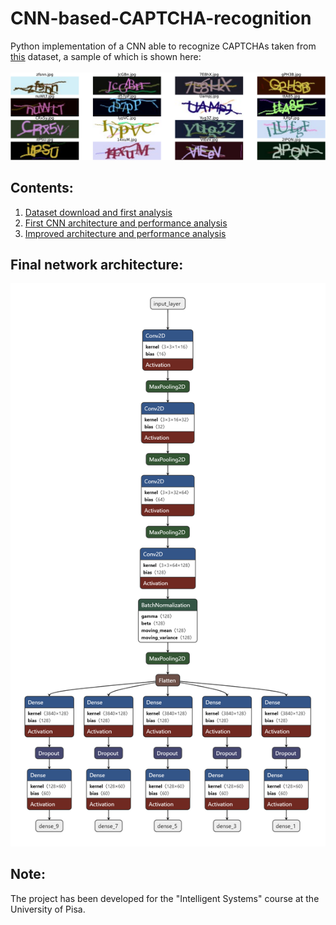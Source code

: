 # CNN-based-CAPTCHA-recognition
Python implementation of a CNN able to recognize CAPTCHAs taken from [this](https://www.kaggle.com/datasets/parsasam/captcha-dataset?select=115rB.jpg) dataset, a sample of which is shown here: <br><br>
![captcha_samples](https://github.com/marcoimbee/CNN-based-CAPTCHA-recognition/blob/main/images/captcha_samples.png)

## Contents:
1) [Dataset download and first analysis](https://github.com/marcoimbee/CNN-based-CAPTCHA-recognition/blob/main/notebooks/%5B1.0%5D%20Dataset%20download%20and%20first%20analysis.ipynb)
2) [First CNN architecture and performance analysis](https://github.com/marcoimbee/CNN-based-CAPTCHA-recognition/blob/main/notebooks/%5B2.0%5D%20First%20CNN%20architecture%20and%20performance%20analysis.ipynb)
3) [Improved architecture and performance analysis](https://github.com/marcoimbee/CNN-based-CAPTCHA-recognition/blob/main/notebooks/%5B3.0%5D%20Improved%20architecture%20and%20performance%20analysis.ipynb)

## Final network architecture:
![final_network_arch](https://github.com/marcoimbee/CNN-based-CAPTCHA-recognition/blob/main/images/regularized_model_architecture.png)

## Note:
The project has been developed for the "Intelligent Systems" course at the University of Pisa.
